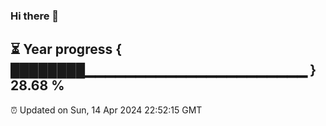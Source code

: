 ### Hi there 👋
⏳ Year progress { ████████▁▁▁▁▁▁▁▁▁▁▁▁▁▁▁▁▁▁▁▁▁▁ } 28.68 %
---
⏰ Updated on Sun, 14 Apr 2024 22:52:15 GMT

